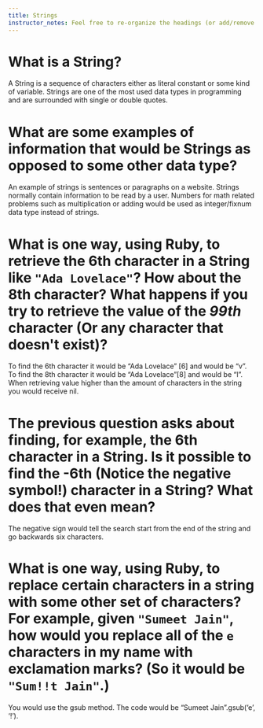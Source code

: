 ```yaml
---
title: Strings
instructor_notes: Feel free to re-organize the headings (or add/remove headings) below. We included the headings for your benefit, but it's 100% fine if you want to write your responses in some different structure.
---
```


# What is a String?

A String is a sequence of characters either as literal constant or some kind of variable. 
Strings are one of the most used data types in programming and are surrounded with single or double quotes. 

# What are some examples of information that would be Strings as opposed to some other data type?

An example of strings is sentences or paragraphs on a website. Strings normally contain information to be read by a user. 
Numbers for math related problems such as multiplication or adding would be used as integer/fixnum data type instead of strings. 

# What is one way, using Ruby, to retrieve the 6th character in a String like `"Ada Lovelace"`? How about the 8th character? What happens if you try to retrieve the value of the _99th_ character (Or any character that doesn't exist)?

To find the 6th character it would be “Ada Lovelace” [6] and would be “v”.
To find the 8th character it would be “Ada Lovelace”[8] and would be “l”.
When retrieving value higher than the amount of characters in the string you would receive nil. 


# The previous question asks about finding, for example, the 6th character in a String. Is it possible to find the **-6th** (Notice the negative symbol!) character in a String? What does that even mean?

The negative sign would tell the search start from the end of the string and go backwards six characters. 

# What is one way, using Ruby, to replace certain characters in a string with some other set of characters? For example, given `"Sumeet Jain"`, how would you replace all of the `e` characters in my name with exclamation marks? (So it would be `"Sum!!t Jain"`.)

You would use the gsub method. The code would be “Sumeet Jain”.gsub(‘e’, ‘!’). 